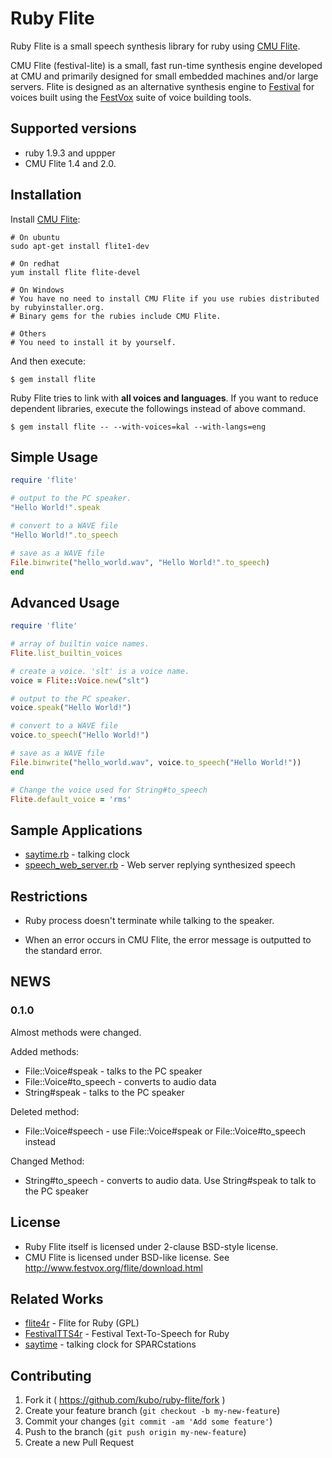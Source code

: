 # Ruby Flite

Ruby Flite is a small speech synthesis library for ruby using [CMU Flite](http://cmuflite.org).

CMU Flite (festival-lite) is a small, fast run-time synthesis engine developed
at CMU and primarily designed for small embedded machines and/or large
servers. Flite is designed as an alternative synthesis engine to [Festival](http://festvox.org/festival) for
voices built using the [FestVox](http://festvox.org/) suite of voice building tools. 

## Supported versions

* ruby 1.9.3 and uppper
* CMU Flite 1.4 and 2.0.

## Installation

Install [CMU Flite](http://cmuflite.org):

```shell
# On ubuntu
sudo apt-get install flite1-dev

# On redhat
yum install flite flite-devel

# On Windows
# You have no need to install CMU Flite if you use rubies distributed by rubyinstaller.org.
# Binary gems for the rubies include CMU Flite.

# Others
# You need to install it by yourself.
```

And then execute:

    $ gem install flite

Ruby Flite tries to link with **all voices and languages**.
If you want to reduce dependent libraries, execute the followings
instead of above command.

    $ gem install flite -- --with-voices=kal --with-langs=eng

## Simple Usage

```ruby
require 'flite'

# output to the PC speaker.
"Hello World!".speak

# convert to a WAVE file
"Hello World!".to_speech

# save as a WAVE file
File.binwrite("hello_world.wav", "Hello World!".to_speech)
end
```
## Advanced Usage

```ruby
require 'flite'

# array of builtin voice names.
Flite.list_builtin_voices

# create a voice. 'slt' is a voice name.
voice = Flite::Voice.new("slt")

# output to the PC speaker.
voice.speak("Hello World!")

# convert to a WAVE file
voice.to_speech("Hello World!")

# save as a WAVE file
File.binwrite("hello_world.wav", voice.to_speech("Hello World!"))
end

# Change the voice used for String#to_speech
Flite.default_voice = 'rms'
```

## Sample Applications

* [saytime.rb](https://github.com/kubo/ruby-flite/blob/master/bin/saytime.rb) - talking clock
* [speech_web_server.rb](https://github.com/kubo/ruby-flite/blob/master/bin/speech_web_server.rb) - Web server replying synthesized speech

## Restrictions

* Ruby process doesn't terminate while talking to the speaker.

* When an error occurs in CMU Flite, the error message is outputted to
  the standard error.

## NEWS

### 0.1.0

Almost methods were changed.

Added methods:

* File::Voice#speak  - talks to the PC speaker
* File::Voice#to_speech - converts to audio data
* String#speak  - talks to the PC speaker

Deleted method:

* File::Voice#speech - use File::Voice#speak or File::Voice#to_speech instead

Changed Method:

* String#to_speech - converts to audio data. Use String#speak to talk to the PC speaker

## License

* Ruby Flite itself is licensed under 2-clause BSD-style license.
* CMU Flite is licensed under BSD-like license.
  See http://www.festvox.org/flite/download.html

## Related Works

* [flite4r](http://www.rubydoc.info/gems/flite4r/) - Flite for Ruby (GPL)
* [FestivalTTS4r](https://github.com/spejman/festivaltts4r) - Festival Text-To-Speech for Ruby
* [saytime](http://acme.com/software/saytime/) - talking clock for SPARCstations
 
## Contributing

1. Fork it ( https://github.com/kubo/ruby-flite/fork )
2. Create your feature branch (`git checkout -b my-new-feature`)
3. Commit your changes (`git commit -am 'Add some feature'`)
4. Push to the branch (`git push origin my-new-feature`)
5. Create a new Pull Request
